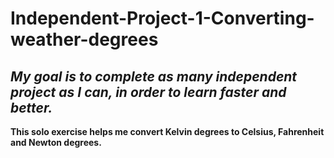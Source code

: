 # Independent-Project-1-Converting-weather-degrees

*My goal is to complete as many independent project as I can, in order to learn faster and better.* 
---

__This solo exercise helps me convert Kelvin degrees to Celsius, Fahrenheit and Newton degrees.__
